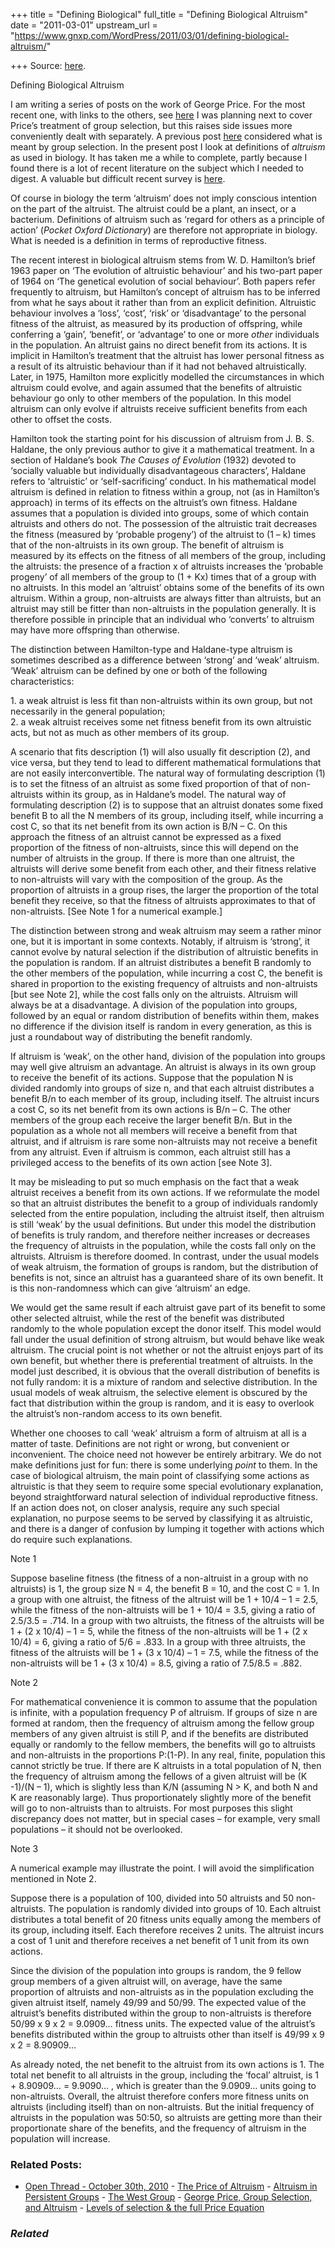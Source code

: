 +++
title = "Defining Biological"
full_title = "Defining Biological Altruism"
date = "2011-03-01"
upstream_url = "https://www.gnxp.com/WordPress/2011/03/01/defining-biological-altruism/"

+++
Source: [here](https://www.gnxp.com/WordPress/2011/03/01/defining-biological-altruism/).

Defining Biological Altruism

I am writing a series of posts on the work of George Price. For the most recent one, with links to the others, see [here](https://www.gnxp.com/wp/uncategorized/evaluating-prices-equation.) I was planning next to cover Price’s treatment of group selection, but this raises side issues more conveniently dealt with separately. A previous post [here](https://www.gnxp.com/wp/2011/01/15/the-meaning-of-group-selection/) considered what is meant by group selection. In the present post I look at definitions of *altruism* as used in biology. It has taken me a while to complete, partly because I found there is a lot of recent literature on the subject which I needed to digest. A valuable but difficult recent survey is [here](http://www.people.fas.harvard.edu/~pgs/KerrGSFeldmanAltruismTREE.pdf).  

Of course in biology the term ‘altruism’ does not imply conscious intention on the part of the altruist. The altruist could be a plant, an insect, or a bacterium. Definitions of altruism such as ‘regard for others as a principle of action’ (*Pocket Oxford Dictionary*) are therefore not appropriate in biology. What is needed is a definition in terms of reproductive fitness.

The recent interest in biological altruism stems from W. D. Hamilton’s brief 1963 paper on ‘The evolution of altruistic behaviour’ and his two-part paper of 1964 on ‘The genetical evolution of social behaviour’. Both papers refer frequently to altruism, but Hamilton’s concept of altruism has to be inferred from what he says about it rather than from an explicit definition. Altruistic behaviour involves a ‘loss’, ‘cost’, ‘risk’ or ‘disadvantage’ to the personal fitness of the altruist, as measured by its production of offspring, while conferring a ‘gain’, ‘benefit’, or ‘advantage’ to one or more *other* individuals in the population. An altruist gains no direct benefit from its actions. It is implicit in Hamilton’s treatment that the altruist has lower personal fitness as a result of its altruistic behaviour than if it had not behaved altruistically. Later, in 1975, Hamilton more explicitly modelled the circumstances in which altruism could evolve, and again assumed that the benefits of altruistic behaviour go only to other members of the population. In this model altruism can only evolve if altruists receive sufficient benefits from each other to offset the costs.

Hamilton took the starting point for his discussion of altruism from J. B. S. Haldane, the only previous author to give it a mathematical treatment. In a section of Haldane’s book *The Causes of Evolution* (1932) devoted to ‘socially valuable but individually disadvantageous characters’, Haldane refers to ‘altruistic’ or ‘self-sacrificing’ conduct. In his mathematical model altruism is defined in relation to fitness within a group, not (as in Hamilton’s approach) in terms of its effects on the altruist’s own fitness. Haldane assumes that a population is divided into groups, some of which contain altruists and others do not. The possession of the altruistic trait decreases the fitness (measured by ‘probable progeny’) of the altruist to (1 – k) times that of the non-altruists in its own group. The benefit of altruism is measured by its effects on the fitness of all members of the group, including the altruists: the presence of a fraction x of altruists increases the ‘probable progeny’ of all members of the group to (1 + Kx) times that of a group with no altruists. In this model an ‘altruist’ obtains some of the benefits of its own altruism. Within a group, non-altruists are always fitter than altruists, but an altruist may still be fitter than non-altruists in the population generally. It is therefore possible in principle that an individual who ‘converts’ to altruism may have more offspring than otherwise.

The distinction between Hamilton-type and Haldane-type altruism is sometimes described as a difference between ‘strong’ and ‘weak’ altruism. ‘Weak’ altruism can be defined by one or both of the following characteristics:

1\. a weak altruist is less fit than non-altruists within its own group, but not necessarily in the general population;  
2. a weak altruist receives some net fitness benefit from its own altruistic acts, but not as much as other members of its group.

A scenario that fits description (1) will also usually fit description (2), and vice versa, but they tend to lead to different mathematical formulations that are not easily interconvertible. The natural way of formulating description (1) is to set the fitness of an altruist as some fixed proportion of that of non-altruists within its group, as in Haldane’s model. The natural way of formulating description (2) is to suppose that an altruist donates some fixed benefit B to all the N members of its group, including itself, while incurring a cost C, so that its net benefit from its own action is B/N – C. On this approach the fitness of an altruist cannot be expressed as a fixed proportion of the fitness of non-altruists, since this will depend on the number of altruists in the group. If there is more than one altruist, the altruists will derive some benefit from each other, and their fitness relative to non-altruists will vary with the composition of the group. As the proportion of altruists in a group rises, the larger the proportion of the total benefit they receive, so that the fitness of altruists approximates to that of non-altruists. \[See Note 1 for a numerical example.\]

The distinction between strong and weak altruism may seem a rather minor one, but it is important in some contexts. Notably, if altruism is ‘strong’, it cannot evolve by natural selection if the distribution of altruistic benefits in the population is random. If an altruist distributes a benefit B randomly to the other members of the population, while incurring a cost C, the benefit is shared in proportion to the existing frequency of altruists and non-altruists \[but see Note 2\], while the cost falls only on the altruists. Altruism will always be at a disadvantage. A division of the population into groups, followed by an equal or random distribution of benefits within them, makes no difference if the division itself is random in every generation, as this is just a roundabout way of distributing the benefit randomly.

If altruism is ‘weak’, on the other hand, division of the population into groups may well give altruism an advantage. An altruist is always in its own group to receive the benefit of its actions. Suppose that the population N is divided randomly into groups of size n, and that each altruist distributes a benefit B/n to each member of its group, including itself. The altruist incurs a cost C, so its net benefit from its own actions is B/n – C. The other members of the group each receive the larger benefit B/n. But in the population as a whole not all members will receive a benefit from that altruist, and if altruism is rare some non-altruists may not receive a benefit from any altruist. Even if altruism is common, each altruist still has a privileged access to the benefits of its own action \[see Note 3\].

It may be misleading to put so much emphasis on the fact that a weak altruist receives a benefit from its own actions. If we reformulate the model so that an altruist distributes the benefit to a group of individuals randomly selected from the entire population, including the altruist itself, then altruism is still ‘weak’ by the usual definitions. But under this model the distribution of benefits is truly random, and therefore neither increases or decreases the frequency of altruists in the population, while the costs fall only on the altruists. Altruism is therefore doomed. In contrast, under the usual models of weak altruism, the formation of groups is random, but the distribution of benefits is not, since an altruist has a guaranteed share of its own benefit. It is this non-randomness which can give ‘altruism’ an edge.

We would get the same result if each altruist gave part of its benefit to some other selected altruist, while the rest of the benefit was distributed randomly to the whole population except the donor itself. This model would fall under the usual definition of strong altruism, but would behave like weak altruism. The crucial point is not whether or not the altruist enjoys part of its own benefit, but whether there is preferential treatment of altruists. In the model just described, it is obvious that the overall distribution of benefits is not fully random: it is a mixture of random and selective distribution. In the usual models of weak altruism, the selective element is obscured by the fact that distribution within the group is random, and it is easy to overlook the altruist’s non-random access to its own benefit.

Whether one chooses to call ‘weak’ altruism a form of altruism at all is a matter of taste. Definitions are not right or wrong, but convenient or inconvenient. The choice need not however be entirely arbitrary. We do not make definitions just for fun: there is some underlying *point* to them. In the case of biological altruism, the main point of classifying some actions as altruistic is that they seem to require some special evolutionary explanation, beyond straightforward natural selection of individual reproductive fitness. If an action does not, on closer analysis, require any such special explanation, no purpose seems to be served by classifying it as altruistic, and there is a danger of confusion by lumping it together with actions which do require such explanations.

Note 1

Suppose baseline fitness (the fitness of a non-altruist in a group with no altruists) is 1, the group size N = 4, the benefit B = 10, and the cost C = 1. In a group with one altruist, the fitness of the altruist will be 1 + 10/4 – 1 = 2.5, while the fitness of the non-altruists will be 1 + 10/4 = 3.5, giving a ratio of 2.5/3.5 = .714. In a group with two altruists, the fitness of the altruists will be 1 + (2 x 10/4) – 1 = 5, while the fitness of the non-altruists will be 1 + (2 x 10/4) = 6, giving a ratio of 5/6 = .833. In a group with three altruists, the fitness of the altruists will be 1 + (3 x 10/4) – 1 = 7.5, while the fitness of the non-altruists will be 1 + (3 x 10/4) = 8.5, giving a ratio of 7.5/8.5 = .882.

Note 2

For mathematical convenience it is common to assume that the population is infinite, with a population frequency P of altruism. If groups of size n are formed at random, then the frequency of altruism among the fellow group members of any given altruist is still P, and if the benefits are distributed equally or randomly to the fellow members, the benefits will go to altruists and non-altruists in the proportions P:(1-P). In any real, finite, population this cannot strictly be true. If there are K altruists in a total population of N, then the frequency of altruism among the fellows of a given altruist will be (K -1)/(N – 1), which is slightly less than K/N (assuming N \> K, and both N and K are reasonably large). Thus proportionately slightly more of the benefit will go to non-altruists than to altruists. For most purposes this slight discrepancy does not matter, but in special cases – for example, very small populations – it should not be overlooked.

Note 3

A numerical example may illustrate the point. I will avoid the simplification mentioned in Note 2.

Suppose there is a population of 100, divided into 50 altruists and 50 non-altruists. The population is randomly divided into groups of 10. Each altruist distributes a total benefit of 20 fitness units equally among the members of its group, including itself. Each therefore receives 2 units. The altruist incurs a cost of 1 unit and therefore receives a net benefit of 1 unit from its own actions.

Since the division of the population into groups is random, the 9 fellow group members of a given altruist will, on average, have the same proportion of altruists and non-altruists as in the population excluding the given altruist itself, namely 49/99 and 50/99. The expected value of the altruist’s benefits distributed within the group to non-altruists is therefore 50/99 x 9 x 2 = 9.0909… fitness units. The expected value of the altruist’s benefits distributed within the group to altruists other than itself is 49/99 x 9 x 2 = 8.90909…

As already noted, the net benefit to the altruist from its own actions is 1. The total net benefit to all altruists in the group, including the ‘focal’ altruist, is 1 + 8.90909… = 9.9090… , which is greater than the 9.0909… units going to non-altruists. Overall, the altruist therefore confers more fitness units on altruists (including itself) than on non-altruists. But the initial frequency of altruists in the population was 50:50, so altruists are getting more than their proportionate share of the benefits, and the frequency of altruism in the population will increase.

### Related Posts:

- [Open Thread - October 30th,
  2010](https://www.gnxp.com/WordPress/2010/10/30/open-thread-october-30th-2010/) - [The Price of
  Altruism](https://www.gnxp.com/WordPress/2010/07/21/the-price-of-altruism/) - [Altruism in Persistent
  Groups](https://www.gnxp.com/WordPress/2011/03/24/altruism-in-persistent-groups/) - [The West
  Group](https://www.gnxp.com/WordPress/2008/03/02/the-west-group/) - [George Price, Group Selection, and
  Altruism](https://www.gnxp.com/WordPress/2011/04/10/george-price-group-selection-and-altruism/) - [Levels of selection & the full Price
  Equation](https://www.gnxp.com/WordPress/2009/11/11/levels-of-selection-the-full-price-equation/)

### *Related*

[](https://www.addtoany.com/add_to/facebook?linkurl=https%3A%2F%2Fwww.gnxp.com%2FWordPress%2F2011%2F03%2F01%2Fdefining-biological-altruism%2F&linkname=Defining%20Biological%20Altruism "Facebook")[](https://www.addtoany.com/add_to/twitter?linkurl=https%3A%2F%2Fwww.gnxp.com%2FWordPress%2F2011%2F03%2F01%2Fdefining-biological-altruism%2F&linkname=Defining%20Biological%20Altruism "Twitter")[](https://www.addtoany.com/add_to/email?linkurl=https%3A%2F%2Fwww.gnxp.com%2FWordPress%2F2011%2F03%2F01%2Fdefining-biological-altruism%2F&linkname=Defining%20Biological%20Altruism "Email")[](https://www.addtoany.com/share)
